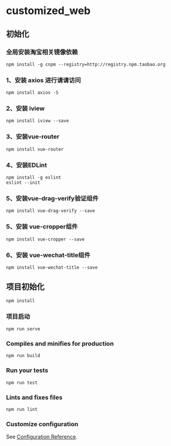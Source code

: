# customized_web

## 初始化
### 全局安装淘宝相关镜像依赖
```vue
npm install -g cnpm --registry=http://registry.npm.taobao.org 
```
### 1、安装 axios 进行请请访问
```vue
npm install axios -S
```

### 2、安装 iview
```vue
npm install iview --save
```
### 3、安装vue-router
```
npm install vue-router
```
### 4、安装EDLint
```vue
npm install -g eslint
eslint --init
```
### 5、安装vue-drag-verify验证组件
```vue
npm install vue-drag-verify --save
```
### 5、安装 vue-cropper组件
```vue
npm install vue-cropper --save
```
### 6、安装 vue-wechat-title组件
```vue
npm install vue-wechat-title --save

```
## 项目初始化
```
npm install
```

### 项目启动
```
npm run serve
```

### Compiles and minifies for production
```
npm run build
```

### Run your tests
```
npm run test
```

### Lints and fixes files
```
npm run lint
```


### Customize configuration
See [Configuration Reference](https://cli.vuejs.org/config/).
